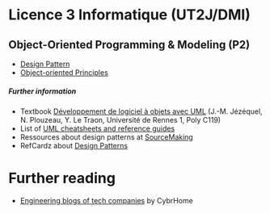 # Licence 3 Informatique (UT2J/DMI)

## Object-Oriented Programming & Modeling (P2)

- [Design Pattern](./pattern-design.pdf)
- [Object-oriented Principles](./#)

##### Further information

- Textbook [Développement de logiciel à objets avec UML](http://people.irisa.fr/Jean-Marc.Jezequel/enseignement/PolyUML/poly.pdf) (J.-M. Jézéquel, N. Plouzeau, Y. Le Traon, Université de Rennes 1, Poly C119)
- List of [UML cheatsheets and reference guides](http://modeling-languages.com/best-uml-cheatsheets-and-reference-guides/)
- Ressources about design patterns at [SourceMaking](https://sourcemaking.com/design_patterns)
- RefCardz about [Design Patterns](http://refcardz.dzone.com/refcardz/design-patterns)

# Further reading

- [Engineering blogs of tech companies](https://www.cybrhome.com/topic/engineering-blogs-of-companies) by CybrHome